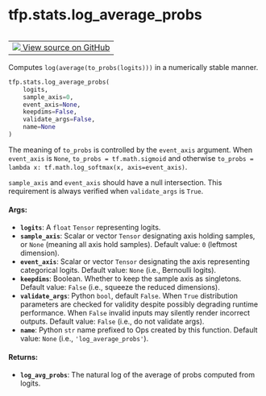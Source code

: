 <div itemscope itemtype="http://developers.google.com/ReferenceObject">
<meta itemprop="name" content="tfp.stats.log_average_probs" />
<meta itemprop="path" content="Stable" />
</div>

# tfp.stats.log_average_probs


<table class="tfo-notebook-buttons tfo-api" align="left">

<td>
  <a target="_blank" href="https://github.com/tensorflow/probability/blob/master/tensorflow_probability/python/stats/sample_stats.py">
    <img src="https://www.tensorflow.org/images/GitHub-Mark-32px.png" />
    View source on GitHub
  </a>
</td></table>



Computes `log(average(to_probs(logits)))` in a numerically stable manner.

``` python
tfp.stats.log_average_probs(
    logits,
    sample_axis=0,
    event_axis=None,
    keepdims=False,
    validate_args=False,
    name=None
)
```



<!-- Placeholder for "Used in" -->

The meaning of `to_probs` is controlled by the `event_axis` argument. When
`event_axis` is `None`, `to_probs = tf.math.sigmoid` and otherwise
`to_probs = lambda x: tf.math.log_softmax(x, axis=event_axis)`.

`sample_axis` and `event_axis` should have a null intersection. This
requirement is always verified when `validate_args` is `True`.

#### Args:


* <b>`logits`</b>: A `float` `Tensor` representing logits.
* <b>`sample_axis`</b>: Scalar or vector `Tensor` designating axis holding samples, or
  `None` (meaning all axis hold samples).
  Default value: `0` (leftmost dimension).
* <b>`event_axis`</b>: Scalar or vector `Tensor` designating the axis representing
  categorical logits.
  Default value: `None` (i.e., Bernoulli logits).
* <b>`keepdims`</b>:  Boolean.  Whether to keep the sample axis as singletons.
  Default value: `False` (i.e., squeeze the reduced dimensions).
* <b>`validate_args`</b>: Python `bool`, default `False`. When `True` distribution
  parameters are checked for validity despite possibly degrading runtime
  performance. When `False` invalid inputs may silently render incorrect
  outputs.
  Default value: `False` (i.e., do not validate args).
* <b>`name`</b>: Python `str` name prefixed to Ops created by this function.
  Default value: `None` (i.e., `'log_average_probs'`).


#### Returns:


* <b>`log_avg_probs`</b>: The natural log of the average of probs computed from logits.